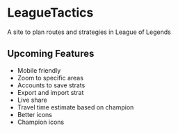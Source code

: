 # LeagueTactics
A site to plan routes and strategies in League of Legends

## Upcoming Features
* Mobile friendly
* Zoom to specific areas
* Accounts to save strats
* Export and import strat
* Live share
* Travel time estimate based on champion
* Better icons
* Champion icons